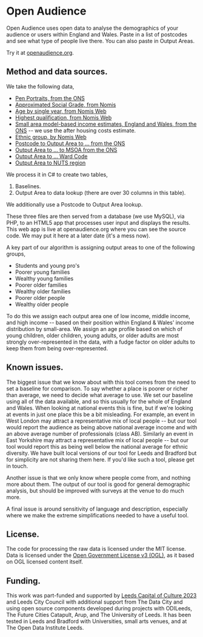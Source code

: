 # Open Audience

Open Audience uses open data to analyse the demographics of your audience or users within England and Wales. Paste in a list of postcodes and see what type of people live there. You can also paste in Output Areas.

Try it at [openaudience.org](openaudience.org).

## Method and data sources.
We take the following data,
* [Pen Portraits, from the ONS](https://www.ons.gov.uk/methodology/geography/geographicalproducts/areaclassifications/2011areaclassifications/datasets)
* [Approximated Social Grade, from Nomis](https://www.nomisweb.co.uk/census/2011/qs611ew)
* [Age by single year, from Nomis Web](https://www.nomisweb.co.uk/census/2011/qs103ew)
* [Highest qualification, from Nomis Web](https://www.nomisweb.co.uk/census/2011/qs501ew)
* [Small area model-based income estimates, England and Wales, from the ONS](https://www.ons.gov.uk/peoplepopulationandcommunity/personalandhouseholdfinances/incomeandwealth/bulletins/smallareamodelbasedincomeestimates/financialyearending2014) -- we use the after housing costs estimate.
* [Ethnic group, by Nomis Web](https://www.nomisweb.co.uk/census/2011/qs201ew)
* [Postcode to Output Area to ... from the ONS](https://ons.maps.arcgis.com/home/item.html?id=ef72efd6adf64b11a2228f7b3e95deea)
* [Output Area to ... to MSOA from the ONS](http://geoportal.statistics.gov.uk/datasets/output-area-to-local-authority-district-to-lower-layer-super-output-area-to-middle-layer-super-output-area-to-local-enterprise-partnership-april-2017-lookup-in-england-v2)
* [Output Area to ... Ward Code](http://geoportal.statistics.gov.uk/datasets/output-area-to-ward-to-local-authority-district-december-2017-lookup-in-england-and-wales)
* [Output Area to NUTS region](https://geoportal1-ons.opendata.arcgis.com/datasets/a957f5205da24cb7bf22d3d1c671a7b1)

We process it in C# to create two tables,

1. Baselines.
2. Output Area to data lookup (there are over 30 columns in this table).

We additionally use a Postcode to Output Area lookup.

These three files are then served from a database (we use MySQL), via PHP, to an HTML5 app that processes user input and displays the results. This web app is live at openaudience.org where you can see the source code. We may put it here at a later date (it's a mess now).

A key part of our algorithm is assigning output areas to one of the following groups,
* Students and young pro's
* Poorer young families
* Wealthy young families
* Poorer older families
* Wealthy older families
* Poorer older people
* Wealthy older people

To do this we assign each output area one of low income, middle income, and high income -- based on their position within England & Wales' income distribution by small-area. We assign an age profile based on which of young children, older children, young adults, or older adults are most strongly over-represented in the data, with a fudge factor on older adults to keep them from being over-represented.

## Known issues.
The biggest issue that we know about with this tool comes from the need to set a baseline for comparison. To say whether a place is poorer or richer than average, we need to decide what average to use. We set our baseline using all of the data available, and so this usually for the whole of England and Wales. When looking at national events this is fine, but if we're looking at events in just one place this be a bit misleading. For example, an event in West London may attract a representative mix of local people -- but our tool would report the audience as being above national average income and with an above average number of professionals (class AB). Similarly an event in East Yorkshire may attract a representative mix of local people -- but our tool would report this as being well below the national average for ethnic diversity. We have built local versions of our tool for Leeds and Bradford but for simplicity are not sharing them here. If you'd like such a tool, please get in touch.

Another issue is that we only know where people come from, and nothing more about them. The output of our tool is good for general demographic analysis, but should be improved with surveys at the venue to do much more.

A final issue is around sensitivity of language and description, especially where we make the extreme simplifications needed to have a useful tool.

## License.
The code for processing the raw data is licensed under the MIT license. Data is licensed under the [Open Government License v3 (OGL)](http://www.nationalarchives.gov.uk/doc/open-government-licence/version/3/), as it based on OGL licensed content itself.

## Funding.
This work was part-funded and supported by [Leeds Capital of Culture 2023](http://leeds2023.co.uk/) and Leeds City Council with additional support from The Data City and using open source components developed during projects with ODILeeds, The Future Cities Catapult, Arup, and The University of Leeds. It has been tested in Leeds and Bradford with Universities, small arts venues, and at The Open Data Institute Leeds.
